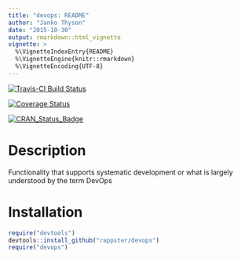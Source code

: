 ```yaml
---
title: "devops: README"
author: "Janko Thyson"
date: "2015-10-30"
output: rmarkdown::html_vignette
vignette: >
  %\VignetteIndexEntry{README}
  %\VignetteEngine{knitr::rmarkdown}
  %\VignetteEncoding{UTF-8}
---
```



[![Travis-CI Build Status](https://travis-ci.org/rappster/devops.svg?branch=master)](https://travis-ci.org/rappster/devops)

[![Coverage Status](https://img.shields.io/codecov/c/github/rappster/devops/master.svg)](https://codecov.io/github/rappster/devops?branch=master)




[![CRAN_Status_Badge](http://www.r-pkg.org/badges/version/devops)](http://cran.r-project.org/package=devops)

# Description

Functionality that supports systematic development or what is largely understood by the term DevOps

# Installation


```r
require("devtools")
devtools::install_github("rappster/devops")
require("devops")
```

